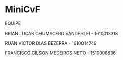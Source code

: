 # MiniCvF

EQUIPE

BRIAN LUCAS CHUMACERO VANDERLEI - 1610013318

RUAN VICTOR DIAS BEZERRA - 1610014749

FRANCISCO GILSON MEDEIROS NETO - 1510008636
